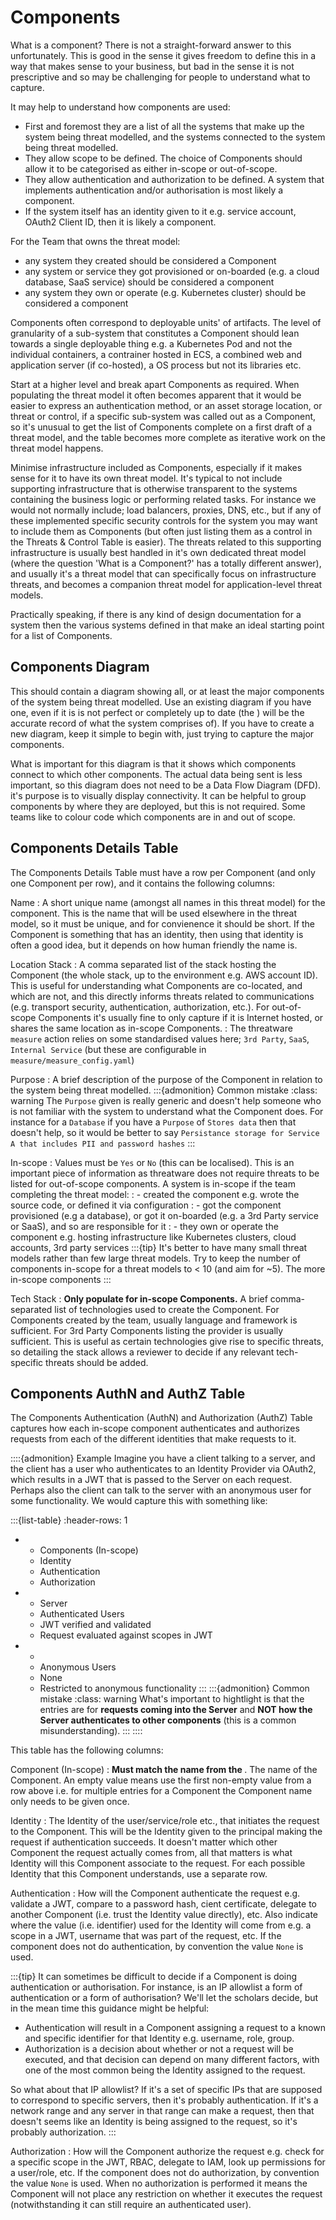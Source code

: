 # Components

What is a component?  There is not a straight-forward answer to this unfortunately.  This is good in the sense it gives freedom to define this in a way that makes sense to your business, but bad in the sense it is not prescriptive and so may be challenging for people to understand what to capture.

It may help to understand how components are used:
- First and foremost they are a list of all the systems that make up the system being threat modelled, and the systems connected to the system being threat modelled.
- They allow scope to be defined.  The choice of Components should allow it to be categorised as either in-scope or out-of-scope.
- They allow authentication and authorization to be defined.  A system that implements authentication and/or authorisation is most likely a component.
- If the system itself has an identity given to it e.g. service account, OAuth2 Client ID, then it is likely a component.

For the Team that owns the threat model:
- any system they created should be considered a Component
- any system or service they got provisioned or on-boarded (e.g. a cloud database, SaaS service) should be considered a component
- any system they own or operate (e.g. Kubernetes cluster) should be considered a component

Components often correspond to deployable units' of artifacts.  The level of granularity of a sub-system that constitutes a Component should lean towards a single deployable thing e.g. a Kubernetes Pod and not the individual containers, a contrainer hosted in ECS, a combined web and application server (if co-hosted), a OS process but not its libraries etc.    

Start at a higher level and break apart Components as required.  When populating the threat model it often becomes apparent that it would be easier to express an authentication method, or an asset storage location, or threat or control, if a specific sub-system was called out as a Component, so it's unusual to get the list of Components complete on a first draft of a threat model, and the table becomes more complete as iterative work on the threat model happens.

Minimise infrastructure included as Components, especially if it makes sense for it to have its own threat model. It's typical to not include supporting infrastructure that is otherwise transparent to the systems containing the business logic or performing related tasks.  For instance we would not normally include; load balancers, proxies, DNS, etc., but if any of these implemented specific security controls for the system you may want to include them as Components (but often just listing them as a control in the Threats & Control Table is easier).  The threats related to this supporting infrastructure is usually best handled in it's own dedicated threat model (where the question 'What is a Component?' has a totally different answer), and usually it's a threat model that can specifically focus on infrastructure threats, and becomes a companion threat model for application-level threat models.

Practically speaking, if there is any kind of design documentation for a system then the various systems defined in that make an ideal starting point for a list of Components.

## Components Diagram

This should contain a diagram showing all, or at least the major components of the system being threat modelled.  Use an existing diagram if you have one, even if it is is not perfect or completely up to date (the [](./components.md#components-details-table)) will be the accurate record of what the system comprises of).  If you have to create a new diagram, keep it simple to begin with, just trying to capture the major components.

What is important for this diagram is that it shows which components connect to which other components.  The actual data being sent is less important, so this diagram does not need to be a Data Flow Diagram (DFD).  it's purpose is to visually display connectivity.  It can be helpful to group components by where they are deployed, but this is not required.  Some teams like to colour code which components are in and out of scope.

## Components Details Table

The Components Details Table must have a row per Component (and only one Component per row), and it contains the following columns:

Name
:  A short unique name (amongst all names in this threat model) for the component.  This is the name that will be used elsewhere in the threat model, so it must be unique, and for convienence it should be short.  If the Component is something that has an identity, then using that identity is often a good idea, but it depends on how human friendly the name is.

Location Stack
:  A comma separated list of the stack hosting the Component (the whole stack, up to the environment e.g. AWS account ID).  This is useful for understanding what Components are co-located, and which are not, and this directly informs threats related to communications (e.g. transport security, authentication, authorization, etc.).  For out-of-scope Components it's usually fine to only capture if it is Internet hosted, or shares the same location as in-scope Components.
:  The threatware `measure` action relies on some standardised values here; `3rd Party`, `SaaS`, `Internal Service` (but these are configurable in `measure/measure_config.yaml`)

Purpose
:  A brief description of the purpose of the Component in relation to the system being threat modelled.
:::{admonition} Common mistake
:class: warning
The `Purpose` given is really generic and doesn't help someone who is not familiar with the system to understand what the Component does.  For instance for a `Database` if you have a `Purpose` of `Stores data` then that doesn't help, so it would be better to say `Persistance storage for Service A that includes PII and password hashes`
:::

In-scope
:  Values must be `Yes` or `No` (this can be localised).  This is an important piece of information as threatware does not require threats to be listed for out-of-scope components.  A system is in-scope if the team completing the threat model:
:  - created the component e.g. wrote the source code, or defined it via configuration
:  - got the component provisioned (e.g a database), or got it on-boarded (e.g. a 3rd Party service or SaaS), and so are responsible for it
:  - they own or operate the component e.g. hosting infrastructure like Kubernetes clusters, cloud accounts, 3rd party services
:::{tip}
It's better to have many small threat models rather than few large threat models.  Try to keep the number of components in-scope for a threat models to < 10 (and aim for ~5).  The more in-scope components
:::

Tech Stack
:  **Only populate for in-scope Components.**  A brief comma-separated list of technologies used to create the Component.  For Components created by the team, usually language and framework is sufficient.  For 3rd Party Components listing the provider is usually sufficient.  This is useful as certain technologies give rise to specific threats, so detailing the stack allows a reviewer to decide if any relevant tech-specific threats should be added.

## Components AuthN and AuthZ Table

The Components Authentication (AuthN) and Authorization (AuthZ) Table captures how each in-scope component authenticates and authorizes requests from each of the different identities that make requests to it.

::::{admonition} Example
Imagine you have a client talking to a server, and the client has a user who authenticates to an Identity Provider via OAuth2, which results in a JWT that is passed to the Server on each request.  Perhaps also the client can talk to the server with an anonymous user for some functionality.  We would capture this with something like:

:::{list-table}
:header-rows: 1
* - Components (In-scope)
  - Identity
  - Authentication
  - Authorization 
* - Server
  - Authenticated Users
  - JWT verified and validated
  - Request evaluated against scopes in JWT
* - 
  - Anonymous Users
  - None
  - Restricted to anonymous functionality
:::
:::{admonition} Common mistake
:class: warning
What's important to hightlight is that the entries are for **requests coming into the Server** and **NOT how the Server authenticates to other components** (this is a common misunderstanding).
:::
::::

This table has the following columns:

Component (In-scope)
:  **Must match the name from the [](./components.md#components-details-table)**.  The name of the Component.  An empty value means use the first non-empty value from a row above i.e. for multiple entries for a Component the Component name only needs to be given once.

Identity
:  The Identity of the user/service/role etc., that initiates the request to the Component.  This will be the Identity given to the principal making the request if authentication succeeds.  It doesn't matter which other Component the request actually comes from, all that matters is what Identity will this Component associate to the request.  For each possible Identity that this Component understands, use a separate row.

Authentication
:  How will the Component authenticate the request e.g. validate a JWT, compare to a password hash, cient certificate, delegate to another Component (i.e. trust the Identity value directly), etc.  Also indicate where the value (i.e. identifier) used for the Identity will come from e.g. a scope in a JWT, username that was part of the request, etc.  If the component does not do authentication, by convention the value `None` is used.

:::{tip}
It can sometimes be difficult to decide if a Component is doing authentication or authorisation.  For instance, is an IP allowlist a form of authentication or a form of authorisation?  We'll let the scholars decide, but in the mean time this guidance might be helpful:
- Authentication will result in a Component assigning a request to a known and specific identifier for that Identity e.g. username, role, group.
- Authorization is a decision about whether or not a request will be executed, and that decision can depend on many different factors, with one of the most common being the Identity assigned to the request.

So what about that IP allowlist?  If it's a set of specific IPs that are supposed to correspond to specific servers, then it's probably authentication.  If it's a network range and any server in that range can make a request, then that doesn't seems like an Identity is being assigned to the request, so it's probably authorization.
:::

Authorization
:  How will the Component authorize the request e.g. check for a specific scope in the JWT, RBAC, delegate to IAM, look up permissions for a user/role, etc.  If the component does not do authorization, by convention the value `None` is used.  When no authorization is performed it means the Component will not place any restriction on whether it executes the request (notwithstanding it can still require an authenticated user).